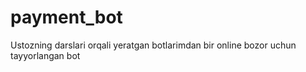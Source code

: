 # payment_bot
Ustozning darslari orqali yeratgan botlarimdan bir online bozor uchun tayyorlangan bot
